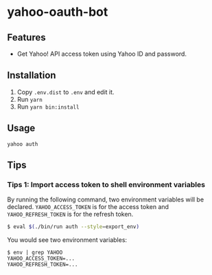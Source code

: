 # yahoo-oauth-bot

## Features

* Get Yahoo! API access token using Yahoo ID and password.

## Installation

1. Copy `.env.dist` to `.env` and edit it.
2. Run `yarn`
3. Run `yarn bin:install`


## Usage

```
yahoo auth
```

## Tips

### Tips 1: Import access token to shell environment variables

By running the following command, two environment variables will be declared.
`YAHOO_ACCESS_TOKEN` is for the access token and `YAHOO_REFRESH_TOKEN` is for the refresh token.

```bash
$ eval $(./bin/run auth --style=export_env)
```

You would see two environment variables:

```console
$ env | grep YAHOO
YAHOO_ACCESS_TOKEN=...
YAHOO_REFRESH_TOKEN=...
```
